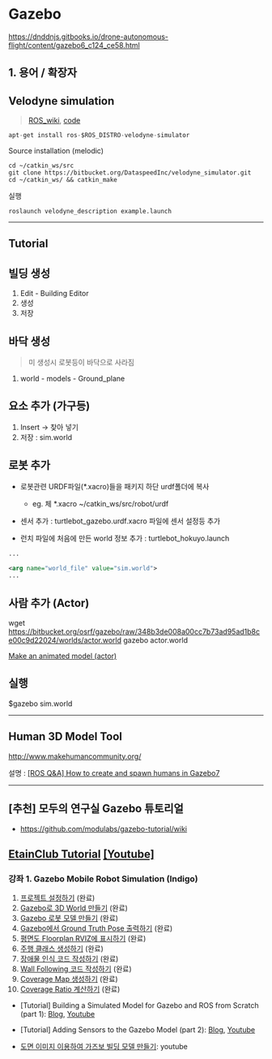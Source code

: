 # Gazebo

https://dnddnjs.gitbooks.io/drone-autonomous-flight/content/gazebo6_c124_ce58.html

## 1. 용어 / 확장자 

## Velodyne simulation

> [ROS_wiki](http://wiki.ros.org/velodyne_simulator), [code](https://bitbucket.org/DataspeedInc/velodyne_simulator.git)

```python
apt-get install ros-$ROS_DISTRO-velodyne-simulator
```

Source installation (melodic)
```
cd ~/catkin_ws/src
git clone https://bitbucket.org/DataspeedInc/velodyne_simulator.git
cd ~/catkin_ws/ && catkin_make
```

실행

```
roslaunch velodyne_description example.launch 

```
---

## Tutorial 

## 빌딩 생성 

1. Edit - Building Editor
2. 생성 
3. 저장 


## 바닥 생성 

> 미 생성시 로봇등이 바닥으로 사라짐 

1. world - models - Ground_plane 


## 요소 추가 (가구등)

1. Insert -> 찾아 넣기 
2. 저장 : sim.world



## 로봇 추가 

- 로봇관련 URDF파일(*.xacro)들을 패키지 하단 urdf폴더에 복사 
	- eg. 체 *.xacro ~/catkin_ws/src/robot/urdf


- 센서 추가 : turtlebot_gazebo.urdf.xacro 파일에 센서 설정등 추가 

- 런치 파일에 처음에 만든 world 정보 추가 : turtlebot_hokuyo.launch

```xml
...

<arg name="world_file" value="sim.world">
...
```


## 사람 추가 (Actor)

wget https://bitbucket.org/osrf/gazebo/raw/348b3de008a00cc7b73ad95ad1b8ce00c9d22024/worlds/actor.world
gazebo actor.world

[Make an animated model (actor)](http://gazebosim.org/tutorials?tut=actor)

## 실행 

$gazebo sim.world

---

## Human 3D Model Tool

http://www.makehumancommunity.org/

설명 : [[ROS Q&A] How to create and spawn humans in Gazebo7](https://www.youtube.com/watch?v=7kEmT-NE75c&feature=youtu.be)

---

## [추천] 모두의 연구실 Gazebo 튜토리얼 

- https://github.com/modulabs/gazebo-tutorial/wiki

## [EtainClub Tutorial](https://github.com/EtainClub/etainclub/wiki/ROS) [[Youtube]](https://www.youtube.com/watch?v=lR3tCNT-xVI&list=PLaPt_ZHO2DL5H7tEezzSraX1fUMPNqu_A)

### 강좌 1. Gazebo Mobile Robot Simulation (Indigo)
1. [프로젝트 설정하기](https://github.com/EtainClub/etainclub/wikiROS-Gazebo-강좌1) (완료)
2. [Gazebo로 3D World 만들기](https://github.com/EtainClub/etainclub/wikiROS-Gazebo-강좌2) (완료)
3. [Gazebo 로봇 모델 만들기](https://github.com/EtainClub/etainclub/wikiROS-Gazebo-강좌3) (완료)
4. [Gazebo에서 Ground Truth Pose 출력하기](https://github.com/EtainClub/etainclub/wikiROS-Gazebo-강좌4) (완료)
5. [평면도 Floorplan RVIZ에 표시하기](https://github.com/EtainClub/etainclub/wikiROS-Gazebo-강좌5) (완료)
6. [주행 클래스 생성하기](https://github.com/EtainClub/etainclub/wikiROS-Gazebo-강좌6) (완료)
7. [장애물 인식 코드 작성하기](https://github.com/EtainClub/etainclub/wikiROS-Gazebo-강좌7) (완료)
8. [Wall Following 코드 작성하기](https://github.com/EtainClub/etainclub/wikiROS-Gazebo-강좌8) (완료)
9. [Coverage Map 생성하기](https://github.com/EtainClub/etainclub/wikiROS-Gazebo-강좌9) (완료)
10. [Coverage Ratio 계산하기](https://github.com/EtainClub/etainclub/wikiROS-Gazebo-강좌10) (완료)

- [Tutorial] Building a Simulated Model for Gazebo and ROS from Scratch (part 1): [Blog](http://moorerobots.com/blog/post/1), [Youtube](https://www.youtube.com/watch?v=8ckSl4MbZLg)

- [Tutorial] Adding Sensors to the Gazebo Model (part 2): [Blog](http://moorerobots.com/blog/post/2), [Youtube](https://www.youtube.com/watch?v=EZ3MYf24c6Y)

- [도면 이미지 이용하여 가즈보 빌딩 모델 만들기](https://www.youtube.com/watch?v=7McYSJFAqlU): youtube